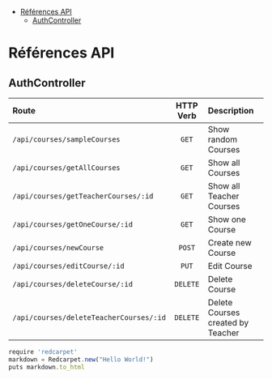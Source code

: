 - [Références API](#références-api)
  - [AuthController](#authcontroller)

# Références API

## AuthController
| Route                                   | HTTP Verb | Description                       |
| :-------------------------------------- | :-------: | :-------------------------------- |
| `/api/courses/sampleCourses`            |   `GET`   | Show random Courses               |
| `/api/courses/getAllCourses`            |   `GET`   | Show all Courses                  |
| `/api/courses/getTeacherCourses/:id`    |   `GET`   | Show all Teacher Courses          |
| `/api/courses/getOneCourse/:id`         |   `GET`   | Show one Course                   |
| `/api/courses/newCourse`                |  `POST`   | Create new Course                 |
| `/api/courses/editCourse/:id`           |   `PUT`   | Edit Course                       |
| `/api/courses/deleteCourse/:id`         | `DELETE`  | Delete Course                     |
| `/api/courses/deleteTeacherCourses/:id` | `DELETE`  | Delete Courses created by Teacher |

```javascript
require 'redcarpet'
markdown = Redcarpet.new("Hello World!")
puts markdown.to_html
```


